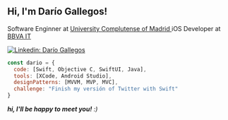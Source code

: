 <h2> Hi, I'm Darío Gallegos! </h2>
<p>Software Enginner at <a href="https://ucm.es//">University Complutense of Madrid </a>
iOS Developer at <a href="https://www.bbvaitspain.com/">BBVA IT</a>
</p>

[![Linkedin: Darío Gallegos](https://img.shields.io/badge/-dariogallegos-blue?style=flat-square&logo=Linkedin&logoColor=white&link=https://www.linkedin.com/in/dariogallegos/)](https://www.linkedin.com/in/darío-fernando-gallegos-quishpe)

```javascript
const dario = {
  code: [Swift, Objective C, SwiftUI, Java],
  tools: [XCode, Android Studio],
  designPatterns: [MVVM, MVP, MVC],
  challenge: "Finish my versión of Twitter with Swift"
}
```
<em><b>hi, I'll be happy to meet you!</b> :)</em>
